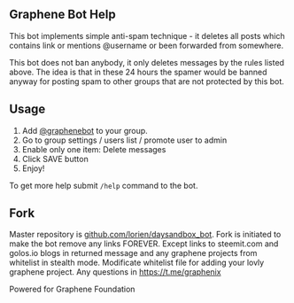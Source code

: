 ## Graphene Bot Help

This bot implements simple anti-spam technique - it deletes all posts which contains link or mentions @username or been forwarded from somewhere.

This bot does not ban anybody, it only deletes messages by the rules listed above. The idea is that in these 24 hours the spamer would be banned anyway for posting spam to other groups that are not protected by this bot.


## Usage

1. Add [@graphenebot](https://t.me/graphenebot) to your group.
2. Go to group settings / users list / promote user to admin
3. Enable only one item: Delete messages
4. Click SAVE button
5. Enjoy!

To get more help submit `/help` command to the bot.


## Fork
Master repository is [github.com/lorien/daysandbox_bot](https://github.com/lorien/daysandbox_bot).
Fork is initiated to make the bot remove any links FOREVER. Except links to steemit.com and golos.io blogs in returned message and any graphene projects from whitelist in stealth mode. Modificate whitelist file for adding your lovly graphene project. Any questions in https://t.me/graphenix

Powered for Graphene Foundation

